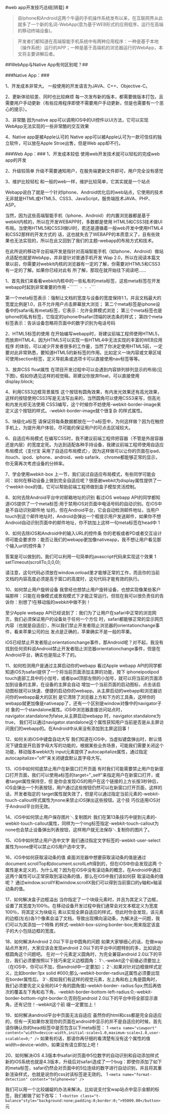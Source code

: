 #web app开发技巧总结[转载] #

>自Iphone和Android这两个牛逼的手机操作系统发布以来，在互联网界从此就多了一个新的名词-WebApp(意为基于WEB形式的应用程序，运行在高端的移动终端设备)。

>开发者们都知道在高端智能手机系统中有两种应用程序：一种是基于本地（操作系统）运行的APP；一种是基于高端机的浏览器运行的WebApp，本文将主要讲解后者。

##WebApp与Native App有何区别呢？##

###Native App：###

1、开发成本非常大。
一般使用的开发语言为JAVA、C++、Objective-C。

2、更新体验较差、同时也比较麻烦
每一次发布新的版本，都需要做版本打包，且需要用户手动更新（有些应用程序即使不需要用户手动更新，但是也需要有一个恶心的提示）。

3、非常酷
因为native app可以调用IOS中的UI控件以UI方法，它可以实现WebApp无法实现的一些非常酷的交互效果

4、Native app是被Apple认可的
Native app可以被Apple认可为一款可信任的独立软件，可以放在Apple Stroe出售，但是Web app却不行。

###Web App：###
1、开发成本较低
使用web开发技术就可以轻松的完成web app的开发

2、升级较简单
升级不需要通知用户，在服务端更新文件即可，用户完全没有感觉

3、维护比较轻松
和一般的web一样，维护比较简单，它其实就是一个站点

Webapp说白了就是一个针对Iphone、Android优化后的web站点，它使用的技术无非就是HTML或HTML5、CSS3、JavaScript，服务端技术JAVA、PHP、ASP。

当然，因为这些高端智能手机（Iphone、Android）的内置浏览器都是基于webkit内核的，所以在开发WEBAPP时，多数都是使用 HTML5和CSS3技术做UI布局。当使用HTML5和CSS3l做UI时，若还是遵循着一般web开发中使用HTML4和CSS2那样的开发方式的 话，这也就失去了WEBAPP的本质意义了，且有些效果也无法实现的，所以在此又回到了我们的主题–webapp的布局方式和技术。

在此所说的移动平台前端开发是指针对高端智能手机（如Iphone、Android）做站点适配也就是WebApp，并非是针对普通手机开发 Wap 2.0，所以在阅读本篇文章以前，你需要对webkit内核的浏览器有一定的了解，你需要对HTML5和CSS3有一定的了解。如果你已经对此有 所了解，那现在就开始往下阅读吧……

1、首先我们来看看webkit内核中的一些私有的meta标签，这些meta标签在开发webapp时起到非常重要的作用
-``````<meta content="width=device-width, initial-scale=1.0, maximum-scale=1.0, user-scalable=0;" name="viewport" />```
-```<meta content="yes" name="apple-mobile-web-app-capable" />```
-```<meta content="black" name="apple-mobile-web-app-status-bar-style" />```
-```<meta content="telephone=no" name="format-detection" />```

第一个meta标签表示：强制让文档的宽度与设备的宽度保持1:1，并且文档最大的宽度比例是1.0，且不允许用户点击屏幕放大浏览；
第二个meta标签是iphone设备中的safari私有meta标签，它表示：允许全屏模式浏览；
第三个meta标签也是iphone的私有标签，它指定的iphone中safari顶端的状态条的样式；
第四个meta标签表示：告诉设备忽略将页面中的数字识别为电话号码

2、HTML5标签的使用
在开始编写webapp时，哥建议前端工程师使用HTML5，而放弃HTML4，因为HTML5可以实现一些HTML4中无法实现的丰富的WEB应用程序 的体验，可以减少开发者很多的工作量，当然了你决定使用HTML5前，一定要对此非常熟悉，要知道HTML5的新标签的作用。比如定义一块内容或文章区域 可使用section标签，定义导航条或选项卡可以直接使用nav标签等等。

3、放弃CSS float属性
在项目开发过程中可以会遇到内容排列排列显示的布局(见下图)，假如你遇见这样的视觉稿，哥建议你放弃float，可以直接使用display:block;

4、利用CSS3边框背景属性
这个按钮有圆角效果，有内发光效果还有高光效果，这样的按钮使用CSS3写是无法写出来的，当然圆角可以使用CSS3来写，但高光和内发光却无法使用 CSS3编写，这个时候你不妨使用-webkit-border-image来定义这个按钮的样式。-webkit-border-image就个很复杂 的样式属性。

5、块级化a标签
请保证将每条数据都放在一个a标签中，为何这样做？因为在触控手机上，为提升用户体验，尽可能的保证用户的可点击区域较大。

6、自适应布局模式
在编写CSS时，我不建议前端工程师把容器（不管是外层容器还是内层）的宽度定死。为达到适配各种手持设备，我建议前端工程师使用自适应布局模式（支付宝 采用了自适应布局模式），因为这样做可以让你的页面在ipad、itouch、ipod、iphone、android、web safarik、 chrome都能够正常的显示，你无需再次考虑设备的分辨率。

7、学会使用webkit-box
上一节，我们说过自适应布局模式，有些同学可能会问：如何在移动设备上做到完全自适应呢？很感谢webkit为display属性提供了一个webkit-box的值，它可以帮助前端工程师做到盒子模型灵活控制。

8、如何去除Android平台中对邮箱地址的识别
看过iOS webapp API的同学都知道iOS提供了一个meta标签:用于禁用iOS对页面中电话号码的自动识别。在iOS中是不自动识别邮件地 址的，但在Android平台，它会自动检测邮件地址，当用户touch到这个邮件地址时，Android会弹出一个框提示用户发送邮件，如果你不想 Android自动识别页面中的邮件地址，你不妨加上这样一句meta标签在head中 1 <meta content="email=no" name="format-detection" />

9、如何去除iOS和Android中的输入URL的控件条
你的老板或者PD或者交互设计师可能会要求你：能否让我们的webapp更加像nativeapp，我不想让用户看见那个输入url的控件条？

答案是可以做到的。我们可以利用一句简单的javascript代码来实现这个效果
1 setTimeout(scrollTo,0,0,0);

请注意，这句代码必须放在window.onload里才能够正常的工作，而且你的当前文档的内容高度必须是高于窗口的高度时，这句代码才能有效的执行。

10、如何禁止用户旋转设备
我曾经也想禁止用户旋转设备，也想实现像某些客户端那样：只能在肖像模式或景观模式下才能正常运行。但现在我可以很负责任的告诉你：别想了!在移动版的webkit中做不到！

至少Apple webapp API已经说到了：我们为了让用户在safari中正常的浏览网页，我们必须保证用户的设备处于任何一个方位 时，safari都能够正常的显示网页内容（也就是自适应），所以我们禁止开发者阻止浏览器的orientationchange事件，看来苹果公司的出 发点是正确的，苹果确实不是一般的苹果。

iOS已经禁止开发者阻止orientationchange事件，那Android呢？对不起，我没有找到任何资料说Android禁止开发者阻止浏览器orientationchange事件，但是在Android平台，确实也是阻止不了的。

11、如何检测用户是通过主屏启动你的webapp
看过Apple webapp API的同学都知道iOS为safari提供了一个将当前页面添加主屏的功能，按下 iphoneipodipod touch底部工具中的小加号，或者ipad顶部左侧的小加号，就可以将当前的页面添加到设备的主屏，在设备的主屏会自动 增加一个当前页面的启动图标，点击该启动图标就可以快速、便捷的启动你的webapp。从主屏启动的webapp和浏览器访问你的webapp最大的区别 是它清除了浏览器上方和下方的工具条，这样你的webapp就更加像是nativeapp了，还有一个区别是window对像中的navigator子对 象的一个standalone属性。iOS中浏览器直接访问站点时，navigator.standalone为false,从主屏启动webapp 时，navigator.standalone为true， 我们可以通过navigator.standalone这个属性获知用户当前是否是从主屏访 问我们的webapp的。在Android中从来没有添加到主屏这回事！

12、如何关闭iOS中键盘自动大写
我们知道在iOS中，当虚拟键盘弹出时，默认情况下键盘是开启首字母大写的功能的，根据某些业务场景，可能我们需要关闭这个功能，移动版本webkit为 input元素提供了autocapitalize属性，通过指定autocapitalize="off"来关闭键盘默认首字母大写。

13、iOS中如何彻底禁止用户在新窗口打开页面
有时我们可能需要禁止用户在新窗口打开页面，我们可以使用a标签的target="_self“来指定用户在新窗口打开，或者target属性保持空，但 是你会发现iOS的用户在这个链接的上方长按3秒钟后，iOS会弹出一个列表按钮，用户通过这些按钮仍然可以在新窗口打开页面，这样的话，开发者指定的 target属性就失效了，但是可以通过指定当前元素的-webkit-touch-callout样式属性为none来禁止iOS弹出这些按钮。这个技 巧仅适用iOS对于Android平台则无效。

14、iOS中如何禁止用户保存图片＼复制图片
我们在第13条技巧中提到元素的-webkit-touch-callout属性，同样为一个img标签指定-webkit-touch-callout为none也会禁止设备弹出列表按钮，这样用户就无法保存＼复制你的图片了。

15、iOS中如何禁止用户选中文字
我们通过指定文字标签的-webkit-user-select属性为none便可以禁止iOS用户选中文字。

16、iOS中如何获取滚动条的值
桌面浏览器中想要获取滚动条的值是通过document.scrollTop和document.scrollLeft得到的，但在iOS中你会发现这两 个属性是未定义的，为什么呢？因为在iOS中没有滚动条的概念，在Android中通过这两个属性可以正常获取到滚动条的值，那么在iOS中我们该如何获 取滚动条的值呢？
通过window.scrollY和window.scrollX我们可以得到当前窗口的y轴和x轴滚动条的值。

17、如何解决盒子边框溢出
当你指定了一个块级元素时，并且为其定义了边框，设置了其宽度为100％。在移动设备开发过程中我们通常会对文本框定义为宽度100％，将其定义为块级元 素以实现全屏自适应的样式，但此时你会发现，该元素的边框(左右)各1个像素会溢了文档，导致出现横向滚动条，为解决这一问题，我们可以为其添加一个特殊 的样式-webkit-box-sizing:border-box;用来指定该盒子的大小包括边框的宽度。

18、如何解决Android 2.0以下平台中圆角的问题
如果大家够细心的话，在做wap站点开发时，大家应该会发现android 2.0以下的平台中问题特别的多，比如说边框圆角这个问题吧。
在对一个元素定义圆角时，为完全兼容android 2.0以下的平台，我们必须要按照以下技巧来定义边框圆角：
1＼-webkit这个前缀必须要加上（在iOS中，你可以不加，但android中一定要加）；
2＼如果对针对边框做样式定义，比如border:1px solid #000;那么-webkit-border-radius这属性必须要出现在border属性后。
3＼假如我们有这样的视觉元素，左上角和右上角是圆角时，我们必须要先定义全局的(4个角的圆角值)-webkit-border- radius:5px;然后再依次的覆盖左下角和右下角，-webkit-border-bottom-left-radius:0;-webkit- border-bottom-right-border:0;否则在android 2.0以下的平台中将全部显示直角，还有记住！-webkit这个前 缀一定要加上！

19、如何解决android平台中页面无法自适应
虽然你的html和css都是完全自适应的，但有一天如果你发现你的页面在android中显示的并不是自适应的时候，首先请你确认你的head标签中是否包含以下meta标签：
1 ```<meta name="viewport" content="width=device-width,initial-scale=1.0,maximum-scale=1.0,user-scalable=0;" />```
如果有的话，那请你再仔细的看清楚有没有这个属性的值width=device-width，如果没有请立即加上吧！

20、如何解决iOS 4.3版本中safari对页面中5位数字的自动识别和自动添加样式
新的iOS系统也就是4.3版本，升级后对safari造成了一个bug：即使你添加了如下的meta标签，safari仍然会对页面中的5位连续的数字进行自动识别，并且将其重新渲染样式，也就是说你的css对该标签是无效的。
1 ```<meta name="format-detection" content="telphone=no" />```

我们可以用一个比较龌龊的办法来解决。比如说支付宝wap站点中显示金额的标签，我们都做了如下改写：
1 ```<button class="t-balance"style="background:none;padding:0;border:0;">95009.00</button>```元
